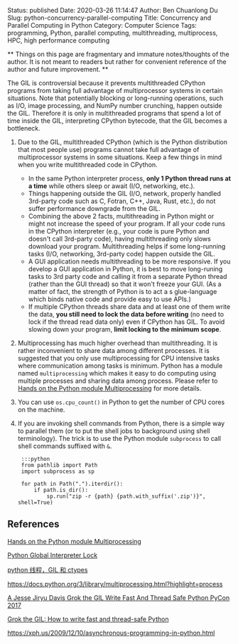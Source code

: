 Status: published
Date: 2020-03-26 11:14:47
Author: Ben Chuanlong Du
Slug: python-concurrency-parallel-computing
Title: Concurrency and Parallel Computing in Python
Category: Computer Science
Tags: programming, Python, parallel computing, multithreading, multiprocess, HPC, high performance computing

**
Things on this page are
fragmentary and immature notes/thoughts of the author.
It is not meant to readers
but rather for convenient reference of the author and future improvement.
**


The GIL is controversial because it prevents multithreaded CPython programs 
from taking full advantage of multiprocessor systems in certain situations. 
Note that potentially blocking or long-running operations, 
such as I/O, image processing, and NumPy number crunching, happen outside the GIL. 
Therefore it is only in multithreaded programs that spend a lot of time inside the GIL, 
interpreting CPython bytecode, that the GIL becomes a bottleneck.


1. Due to the GIL, 
    multithreaded CPython (which is the Python distribution that most people use) programs 
    cannot take full advantage of multiprocessor systems in some situations.
    Keep a few things in mind when you write multithreaded code in CPython.

    - In the same Python interpreter process, 
        **only 1 Python thread runs at a time** while others sleep or await (I/O, networking, etc.).
    - Things happening outside the GIL (I/O, network, properly handled 3rd-party code such as C, Fotran, C++, Java, Rust, etc.),
        do not suffer performance downgrade from the GIL.
    - Combining the above 2 facts, 
        multithreading in Python might or might not increase the speed of your program.
        If all your code runs in the CPython interpreter 
        (e.g., your code is pure Python and doesn't call 3rd-party code), 
        having multithreading only slows download your program.
        Multithreading helps if some long-running tasks (I/O, networking, 3rd-party code) happen outside the GIL.
    - A GUI application needs multithreading to be more responsive.
        If you develop a GUI application in Python,
        it is best to move long-runing tasks to 3rd party code
        and calling it from a separate Python thread (rather than the GUI thread)
        so that it won't freeze your GUI.
        (As a matter of fact, 
        the strength of Python is to act a s glue-language 
        which binds native code and provide easy to use APIs.)
    - If multiple CPython threads share data and at least one of them write the data,
        **you still need to lock the data before writing** (no need to lock if the thread read data only)
        even if CPython has GIL.
        To avoid slowing down your program,
        **limit locking to the minimum scope**.

2. Multiprocessing has much higher overhead than multithreading.
    It is rather inconvenient to share data among different processes.
    It is suggested that you only use multiprocessing for CPU intensive tasks 
    where communication among tasks is minimum.
    Python has a module named `multiprocessing`
    which makes it easy to do computing using multiple processes 
    and sharing data among process.
    Please refer to 
    [Hands on the Python module Multiprocessing](http://www.legendu.net/misc/blog/python-multiprocessing/)
    for more details.

3. You can use `os.cpu_count()` in Python to get the number of CPU cores on the machine. 

4. If you are invoking shell commands from Python,
    there is a simple way to parallel them 
    (or to put the shell jobs to background using shell terminology).
    The trick is to use the Python module `subprocess` to call shell commands suffixed with `&`.

        :::python
        from pathlib import Path
        import subprocess as sp

        for path in Path(".").iterdir():
            if path.is_dir():
                sp.run("zip -r {path} {path.with_suffix('.zip')}", shell=True)

## References

[Hands on the Python module Multiprocessing](http://www.legendu.net/misc/blog/python-multiprocessing/)

[Python Global Interpreter Lock](https://wiki.python.org/moin/GlobalInterpreterLock)

[python 线程，GIL 和 ctypes](http://zhuoqiang.me/python-thread-gil-and-ctypes.html)

https://docs.python.org/3/library/multiprocessing.html?highlight=process

[A Jesse Jiryu Davis Grok the GIL Write Fast And Thread Safe Python PyCon 2017](https://www.youtube.com/watch?v=7SSYhuk5hmc)

[Grok the GIL: How to write fast and thread-safe Python](https://opensource.com/article/17/4/grok-gil)

https://xph.us/2009/12/10/asynchronous-programming-in-python.html


